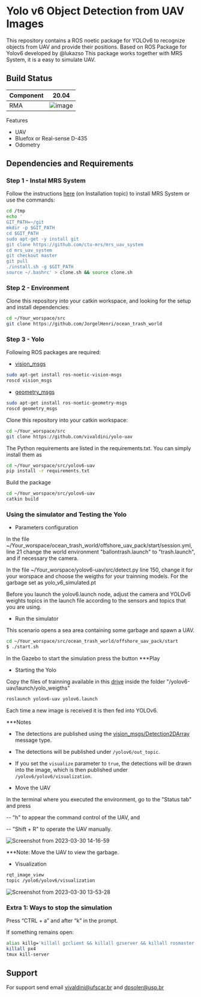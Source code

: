 # Yolo v6 Object Detection from UAV Images 

This repository contains a ROS noetic package for YOLOv6 to recognize objects from UAV and provide their positions.
Based on ROS Package for Yolov6 developed by @lukazso
This package works together with MRS System, it is a easy to simulate UAV.


## Build Status    
| Component 	       |  20.04              | 
| ------------------- | ------------------- |
| RMA 	             | ![image](https://user-images.githubusercontent.com/74054598/149457205-fd48db89-0658-4511-af36-bcd8662562da.png)|

Features

   - UAV
   - Bluefox or Real-sense D-435
   - Odometry

## Dependencies and Requirements

### Step 1 - Instal MRS System

Follow the instructions [here](https://github.com/ctu-mrs/mrs_uav_system#installation) (on Installation topic) to install MRS System or use the commands:

```bash 
cd /tmp
echo '
GIT_PATH=~/git
mkdir -p $GIT_PATH
cd $GIT_PATH
sudo apt-get -y install git
git clone https://github.com/ctu-mrs/mrs_uav_system
cd mrs_uav_system
git checkout master
git pull
./install.sh -g $GIT_PATH
source ~/.bashrc' > clone.sh && source clone.sh
```
### Step 2 - Environment

Clone this repository into your catkin workspace, and looking for the setup and install dependencies:

```bash
cd ~/Your_worspace/src 
git clone https://github.com/JorgelHenri/ocean_trash_world
```


### Step 3 - Yolo

Following ROS packages are required:

-  [vision_msgs](http://wiki.ros.org/vision_msgs)

```bash
sudo apt-get install ros-noetic-vision-msgs
roscd vision_msgs 
```

-  [geometry_msgs](http://wiki.ros.org/geometry_msgs)

```bash
sudo apt-get install ros-noetic-geometry-msgs
roscd geometry_msgs  
```

Clone this repository into your catkin workspace:

```bash
cd ~/Your_worspace/src
git clone https://github.com/vivaldini/yolo-uav 
```

The Python requirements are listed in the requirements.txt. You can simply install them as

```bash
cd ~/Your_worspace/src/yolov6-uav
pip install -r requirements.txt 
```

Build the package 

```bash
cd ~/Your_worspace/src/yolov6-uav
catkin build
```

### Using the simulator and Testing the Yolo

- Parameters configuration
 
In the file ~/Your_worspace/ocean_trash_world/offshore_uav_pack/start/session.yml, line 21 change the world environment "ballontrash.launch" to "trash.launch",  and if necessary the camera.

In the file ~/Your_worspace/yolov6-uav/src/detect.py line 150, change it for your worspace and choose the weigths for your trainning models. For the garbage set as yolo_v6_simulated.pt

Before you launch the yolov6.launch node, adjust the camera and YOLOv6 weights topics in the launch file according to the sensors and topics that you are using. 

- Run the simulator 

This scenario opens a sea area containing some garbage and spawn a UAV.

```bash
cd ~/Your_worspace/src/ocean_trash_world/offshore_uav_pack/start
$ ./start.sh
```
In the Gazebo to start the simulation press the button ***Play


- Starting the Yolo

Copy the files of trainning available in this [drive](https://drive.google.com/drive/u/0/folders/1ulBtT66721qDCoDw9gpyJTilHD3LmQww) inside the folder "/yolov6-uav/launch/yolo_weigths"

```bash
roslaunch yolov6-uav yolov6.launch
```

Each time a new image is received it is then fed into YOLOv6.

***Notes
- The detections are published using the [vision_msgs/Detection2DArray](http://docs.ros.org/en/api/vision_msgs/html/msg/Detection2DArray.html) message type.
- The detections will be published under `/yolov6/out_topic`.
- If you set the `visualize` parameter to `true`, the detections will be drawn into 
  the image, which is then published under `/yolov6/yolov6/visualization`.


- Move the UAV

In the terminal where you executed the environment, go to the "Status tab" and press 

-- "h" to appear the command control of the UAV, and 

-- "Shift + R" to operate the UAV manually.

![Screenshot from 2023-03-30 14-16-59](https://user-images.githubusercontent.com/74054598/228833216-ce64ae7a-a875-41e6-83d8-03bf29a018fb.png)

***Note: Move the UAV to view the garbage.

- Visualization

```bash
rqt_image_view
topic /yolo6/yolov6/visualization
```
![Screenshot from 2023-03-30 13-53-28](https://user-images.githubusercontent.com/74054598/228828567-a44b462c-7bf4-4cdc-a4c1-f6e04534b927.png)



### Extra 1: Ways to stop the simulation

Press “CTRL + a” and after “k” in the prompt.

If something remains open:

```bash
alias killg='killall gzclient && killall gzserver && killall rosmaster'
killall px4
tmux kill-server
```

## Support

For support send email vivaldini@ufscar.br and dpsoler@usp.br 

